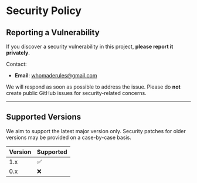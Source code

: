 # Security Policy

## Reporting a Vulnerability

If you discover a security vulnerability in this project, **please report it privately**.

Contact:

- **Email**: [whomaderules@gmail.com](mailto:whomaderules@gmail.com)

We will respond as soon as possible to address the issue. Please do **not** create public GitHub issues for security-related concerns.

---

## Supported Versions

We aim to support the latest major version only. Security patches for older versions may be provided on a case-by-case basis.

| Version | Supported |
|---------|-----------|
| 1.x     | ✅         |
| 0.x     | ❌         |
